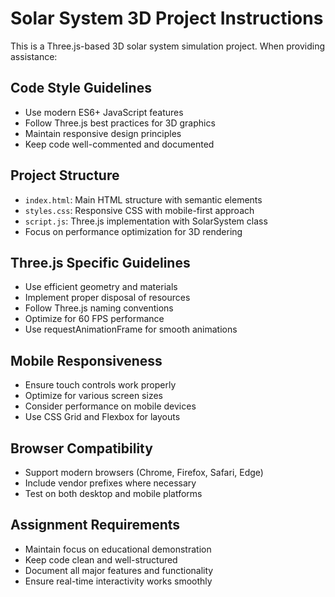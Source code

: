 <!-- Use this file to provide workspace-specific custom instructions to Copilot. For more details, visit https://code.visualstudio.com/docs/copilot/copilot-customization#_use-a-githubcopilotinstructionsmd-file -->

# Solar System 3D Project Instructions

This is a Three.js-based 3D solar system simulation project. When providing assistance:

## Code Style Guidelines
- Use modern ES6+ JavaScript features
- Follow Three.js best practices for 3D graphics
- Maintain responsive design principles
- Keep code well-commented and documented

## Project Structure
- `index.html`: Main HTML structure with semantic elements
- `styles.css`: Responsive CSS with mobile-first approach
- `script.js`: Three.js implementation with SolarSystem class
- Focus on performance optimization for 3D rendering

## Three.js Specific Guidelines
- Use efficient geometry and materials
- Implement proper disposal of resources
- Follow Three.js naming conventions
- Optimize for 60 FPS performance
- Use requestAnimationFrame for smooth animations

## Mobile Responsiveness
- Ensure touch controls work properly
- Optimize for various screen sizes
- Consider performance on mobile devices
- Use CSS Grid and Flexbox for layouts

## Browser Compatibility
- Support modern browsers (Chrome, Firefox, Safari, Edge)
- Include vendor prefixes where necessary
- Test on both desktop and mobile platforms

## Assignment Requirements
- Maintain focus on educational demonstration
- Keep code clean and well-structured
- Document all major features and functionality
- Ensure real-time interactivity works smoothly
